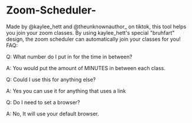 # Zoom-Scheduler-
Made by @kaylee_hett and @theunknownauthor_ on tiktok, this tool helps you join your zoom classes. By using kaylee_hett's special "bruhfart" design, the zoom scheduler can automatically join your classes for you! 
FAQ:  

Q: What number do I put in for the time in between? 

A: You would put the amount of MINUTES in between each class.  


Q: Could I use this for anything else? 

A: Yes you can use it for anything that uses a link  


Q: Do I need to set a browser? 

A: No, It will use your default browser.
